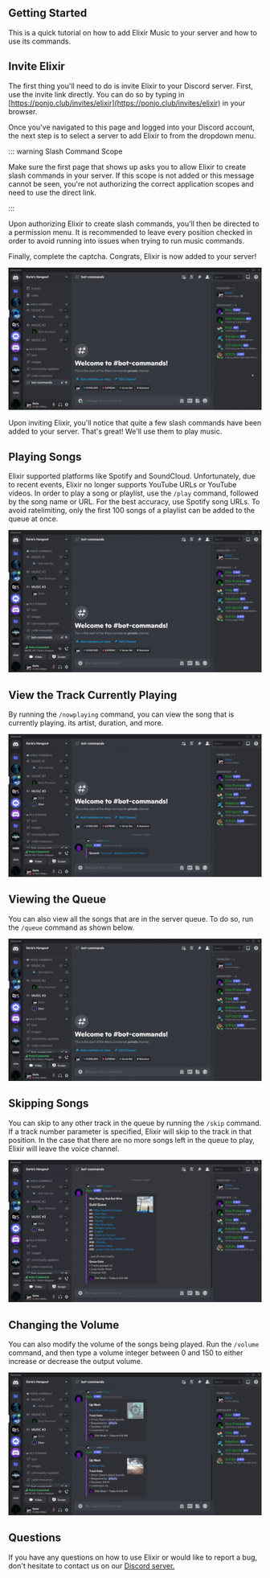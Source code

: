 ## Getting Started

This is a quick tutorial on how to add Elixir Music to your server and how to use its commands.

## Invite Elixir

The first thing you'll need to do is invite Elixir to your Discord server.
First, use the invite link directly. You can do so by typing in [https://ponjo.club/invites/elixir](https://ponjo.club/invites/elixir) in your browser.

Once you've navigated to this page and logged into your Discord account, the next step is to select a server to add Elixir to from the dropdown menu.

::: warning Slash Command Scope

Make sure the first page that shows up asks you to allow Elixir to create slash commands in your server. If this scope is not added or this message cannot be seen, you're not authorizing the correct application scopes and need to use the direct link.

:::

Upon authorizing Elixir to create slash commands, you'll then be directed to a permission menu. It is recommended to leave every position checked in order to avoid running into issues when trying to run music commands.

Finally, complete the captcha. Congrats, Elixir is now added to your server!

<img src="../../images/elixir/Invite.gif" alt="Invite Elixir">

Upon inviting Elixir, you'll notice that quite a few slash commands have been added to your server. That's great! We'll use them to play music.

## Playing Songs

Elixir supported platforms like Spotify and SoundCloud. Unfortunately, due to recent events, Elixir no longer supports YouTube URLs or YouTube videos. In order to play a song or playlist, use the `/play` command, followed by the song name or URL. For the best accuracy, use Spotify song URLs. To avoid ratelimiting, only the first 100 songs of a playlist can be added to the queue at once.

<img src="../../images/elixir/PlaySong.gif" alt="Play a Song">

## View the Track Currently Playing

By running the `/nowplaying` command, you can view the song that is currently playing. its artist, duration, and more.

<img src="../../images/elixir/NowPlaying.gif" alt="Add a Filter">

## Viewing the Queue

You can also view all the songs that are in the server queue. To do so, run the `/queue` command as shown below.

<img src="../../images/elixir/Queue.gif" alt="View the Queue">

## Skipping Songs

You can skip to any other track in the queue by running the `/skip` command. If a track number parameter is specified, Elixir will skip to the track in that position. In the case that there are no more songs left in the queue to play, Elixir will leave the voice channel.

<img src="../../images/elixir/Skip.gif" alt="Skip a Song">

## Changing the Volume

You can also modify the volume of the songs being played. Run the `/volume` command, and then type a volume integer between 0 and 150 to either increase or decrease the output volume.

<img src="../../images/elixir/Volume.gif" alt="Change the Volume">

## Questions

If you have any questions on how to use Elixir or would like to report a bug, don't hesitate to contact us on our [Discord server.](https://ponjo.club/discord)